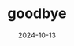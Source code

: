 ---
date: 2024-10-13
title: goodbye
alt: The roof of a train station. A pyramid-shaped skyglass shows the clouds above.
---